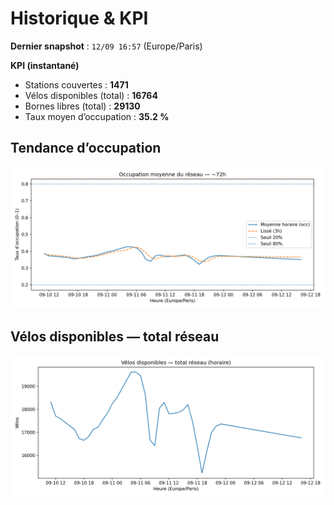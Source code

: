 # Historique & KPI

**Dernier snapshot** : `12/09 16:57` (Europe/Paris)

**KPI (instantané)**

- Stations couvertes : **1471**
- Vélos disponibles (total) : **16764**
- Bornes libres (total) : **29130**
- Taux moyen d’occupation : **35.2 %**

## Tendance d’occupation

![Mean occupancy](assets/figs/occupancy_last72h.png)

## Vélos disponibles — total réseau

![Bikes total](assets/figs/bikes_total_last72h.png)
